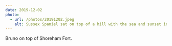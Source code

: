 ```yaml
---
date: 2019-12-02
photo:
  - url: /photos/20191202.jpeg
    alt: Sussex Spaniel sat on top of a hill with the sea and sunset in the background.
---
```


Bruno on top of Shoreham Fort.
